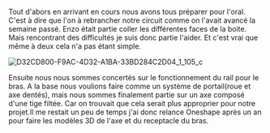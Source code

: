 Tout d'abors en arrivant en cours nous avons tous préparer pour l'oral. C'est à dire que l'on à rebrancher notre circuit comme on l'avait avancé la semaine passé.
Enzo était partie coller les différentes faces de la boite. Mais rencontrant des difficultés je suis donc partie l'aider. Et c'est vrai que même à deux cela n'a pas étant simple.

![D32CD800-F9AC-4D32-A1BA-33BD284C2D04_1_105_c](https://user-images.githubusercontent.com/120423952/213514498-11a42073-8d86-434d-a115-ec383db32f7c.jpeg)

Ensuite nous nous  sommes concertés sur le fonctionnement du rail pour le bras. A la base nous voulions faire 
comme un système de portail(roue et axe dentés), mais nous sommes finalement partie sur un axe composé d'une tige filtée. Car on trouvait que cela serait plus approprier 
pour notre projet.Il me restait un peu de temps j'ai donc relance Oneshape après un an pour faire les modèles 3D de l'axe et du receptacle du bras.
